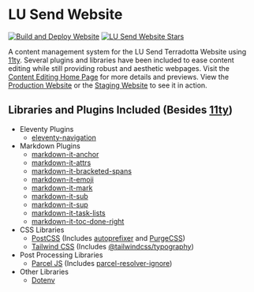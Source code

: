 # LU Send Website

[![Build and Deploy Website](https://github.com/lusend/website/actions/workflows/build.yml/badge.svg)](https://github.com/lusend/website/actions/workflows/build.yml)
[![LU Send Website Stars](https://img.shields.io/github/stars/lusend/website?style=social)](#)

A content management system for the LU Send Terradotta Website using [11ty](https://www.11ty.dev/). Several plugins and libraries have been included to ease content editing while still providing robust and aesthetic webpages. Visit the [Content Editing Home Page](https://lusend.github.io/website/) for more details and previews. View the [Production Website](https://liberty-sa.terradotta.com) or the [Staging Website](https://liberty-sa-test.terradotta.com) to see it in action.

## Libraries and Plugins Included (Besides [11ty](https://www.npmjs.com/package/@11ty/eleventy))

- Eleventy Plugins
  - [eleventy-navigation](https://www.11ty.dev/docs/plugins/navigation/)
- Markdown Plugins
  - [markdown-it-anchor](https://www.npmjs.com/package/markdown-it-anchor)
  - [markdown-it-attrs](https://www.npmjs.com/package/markdown-it-attrs)
  - [markdown-it-bracketed-spans](https://www.npmjs.com/package/markdown-it-bracketed-spans)
  - [markdown-it-emoji](https://www.npmjs.com/package/markdown-it-emoji)
  - [markdown-it-mark](https://www.npmjs.com/package/markdown-it-mark)
  - [markdown-it-sub](https://www.npmjs.com/package/markdown-it-sub)
  - [markdown-it-sup](https://www.npmjs.com/package/markdown-it-sup)
  - [markdown-it-task-lists](https://www.npmjs.com/package/markdown-it-task-lists)
  - [markdown-it-toc-done-right](https://www.npmjs.com/package/markdown-it-toc-done-right)
- CSS Libraries
  - [PostCSS](https://postcss.org/) (Includes [autoprefixer](https://www.npmjs.com/package/autoprefixer) and [PurgeCSS](https://purgecss.com/))
  - [Tailwind CSS](https://tailwindcss.com/) (Includes [@tailwindcss/typography](https://www.npmjs.com/package/@tailwindcss/typography))
- Post Processing Libraries
  - [Parcel JS](https://parceljs.org/) (Includes [parcel-resolver-ignore](https://www.npmjs.com/package/parcel-resolver-ignore))
- Other Libraries
  - [Dotenv](https://www.npmjs.com/package/dotenv)
